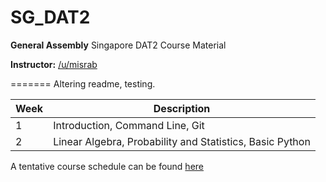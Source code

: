 # SG_DAT2
**General Assembly** Singapore DAT2 Course Material

**Instructor:** [/u/misrab](www.github.com/misrab)

=======
Altering readme, testing.

|Week|Description|
|----|------------------------------------------------------------------------------|
|1|Introduction, Command Line, Git
|2|Linear Algebra, Probability and Statistics, Basic Python

A tentative course schedule can be found [here](https://docs.google.com/spreadsheets/d/1dZy8gWa1kE97WE0LhCQyK1Yly3u8aJ_rmi0Wu-UP5Bg/edit#gid=0)
